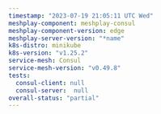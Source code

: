 ```yaml
---
timestamp: "2023-07-19 21:05:11 UTC Wed"
meshplay-component: meshplay-consul
meshplay-component-version: edge
meshplay-server-version: "*name"
k8s-distro: minikube
k8s-version: "v1.25.2"
service-mesh: Consul
service-mesh-version: "v0.49.8"
tests:
  consul-client: null
  consul-server:  null
overall-status: "partial"
---
```

